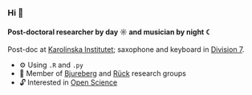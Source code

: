 ### Hi 👋

#### Post-doctoral researcher by day ☼ and musician by night ☾

Post-doc at [Karolinska Institutet](https://ki.se/en/people/oskar-flygare); saxophone and keyboard in [Division 7](https://open.spotify.com/artist/3z6F8NIRs126ddMywopmfP?si=7uz56fK7TxS9FqH77E69_A).

- ⚙️ Using `.R` and `.py`
- 👥 Member of [Bjureberg](https://github.com/bjureberg-lab) and [Rück](https://github.com/Rucklab) research groups
- 🔓 Interested in [Open Science](https://osf.io/mhm6x/)

